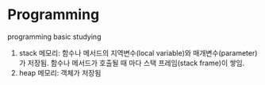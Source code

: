 # Programming
programming basic studying

1. stack 메모리: 함수나 메서드의 지역변수(local variable)와 매개변수(parameter)가 저장됨. 함수나 메서드가 호출될 때 마다 스택 프레임(stack frame)이 쌓임. <br>
2. heap 메모리: 객체가 저장됨
